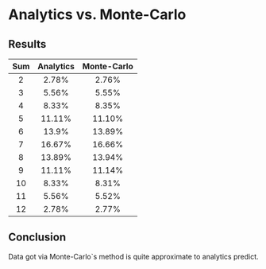 # Analytics vs. Monte-Carlo

## Results

| Sum | Analytics | Monte-Carlo |
| :-: | :-------: | :---------: |
|  2  |   2.78%   |    2.76%    |
|  3  |   5.56%   |    5.55%    |
|  4  |   8.33%   |    8.35%    |
|  5  |  11.11%   |   11.10%    |
|  6  |   13.9%   |   13.89%    |
|  7  |  16.67%   |   16.66%    |
|  8  |  13.89%   |   13.94%    |
|  9  |  11.11%   |   11.14%    |
| 10  |   8.33%   |    8.31%    |
| 11  |   5.56%   |    5.52%    |
| 12  |   2.78%   |    2.77%    |

## Conclusion

Data got via Monte-Carlo`s method is quite approximate to analytics predict.
